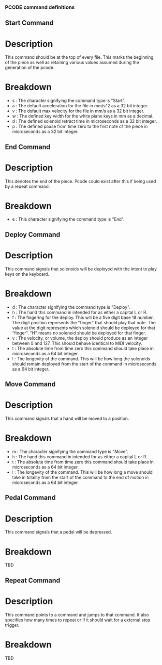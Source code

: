 ### PCODE command definitions

## Start Command

# Description

This command should be at the top of every file. This marks the beginning of the piece as well as retaining various values assumed during the generation of the pcode.

# Breakdown

- s : The character signifying the command type is "Start".
- a : The default acceleration for the file in mm/s^2 as a 32 bit integer.
- v : The default max velocity for the file in mm/s as a 32 bit integer.
- w : The defined key width for the white piano keys in mm as a decimal.
- d : The defined solenoid retract time in microseconds as a 32 bit integer.
- p : The defined pause from time zero to the first note of the piece in microseconds as a 32 bit integer.

## End Command

# Description

This denotes the end of the piece. Pcode could exist after this if being used by a repeat command.

# Breakdown

- e : This character signifying the command type is "End".

## Deploy Command

# Description

This command signals that solenoids will be deployed with the intent to play keys on the keyboard.

# Breakdown

- d : The character signifying the command type is "Deploy".
- h : The hand this command in intended for as either a capital L or R.
- f : The fingering for the deploy. This will be a five digit base 18 number. The digit position represents the "finger" that should play that note. The value at the digit represents which solenoid should be deployed for that "finger". "H" means no solenoid should be deployed for that finger.
- v : The velocity, or volume, the deploy should produce as an integer between 0 and 127. This should behave identical to MIDI velocity.
- t : The absolute time from time zero this command should take place in microseconds as a 64 bit integer.
- l : The longevity of the command. This will be how long the solenoids should remain deployed from the start of the command in microseconds as a 64 bit integer.

## Move Command

# Description

This command signals that a hand will be moved to a position.

# Breakdown

- m : The character signifying the command type is "Move".
- h : The hand this command in intended for as either a capital L or R.
- t : The absolute time from time zero this command should take place in microseconds as a 64 bit integer.
- l : The longevity of the command. This will be how long a move should take in totality from the start of the command to the end of motion in microseconds as a 64 bit integer.

## Pedal Command

# Description

This command signals that a pedal will be depressed.

# Breakdown

TBD

## Repeat Command

# Description

This command points to a command and jumps to that command. It also specifies how many times to repeat or if it should wait for a external stop trigger.

# Breakdown

TBD